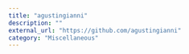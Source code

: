 ```yaml
---
title: "agustingianni"
description: ""
external_url: "https://github.com/agustingianni"
category: "Miscellaneous"
---
```

